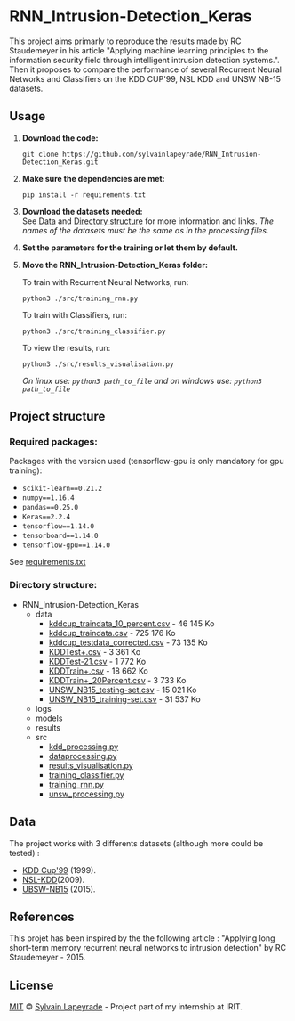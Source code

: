# RNN_Intrusion-Detection_Keras
This project aims primarly to reproduce the results made by RC Staudemeyer in his article "Applying machine learning principles to the information security field through intelligent intrusion detection systems.".  
Then it proposes to compare the performance of several Recurrent Neural Networks and Classifiers on the KDD CUP'99, NSL KDD and UNSW NB-15 datasets.

## Usage
1. **Download the code:** 
    ```
    git clone https://github.com/sylvainlapeyrade/RNN_Intrusion-Detection_Keras.git
    ```
2. **Make sure the dependencies are met:** 
    ```
    pip install -r requirements.txt
    ```
3. **Download the datasets needed:**  
See [Data](#Data) and [Directory structure](#Directory-structure) for more information and links.
*The names of the datasets must be the same as in the processing files.*  

4. **Set the parameters for the training or let them by default.**

5. **Move the RNN_Intrusion-Detection_Keras folder:** 
    
    To train with Recurrent Neural Networks, run:
    ```
    python3 ./src/training_rnn.py 
    ```
    To train with Classifiers, run:
    ```
    python3 ./src/training_classifier.py
    ```
    To view the results, run:
    ```
    python3 ./src/results_visualisation.py
    ```
    *On linux use: `python3 path_to_file` and on windows use: `python3 path_to_file`*  

## Project structure
### Required packages:
Packages with the version used (tensorflow-gpu is only mandatory for gpu training):
* `scikit-learn==0.21.2` 
* `numpy==1.16.4`
* `pandas==0.25.0`
* `Keras==2.2.4`
* `tensorflow==1.14.0`
* `tensorboard==1.14.0`
* `tensorflow-gpu==1.14.0`

See [requirements.txt](requirements.txt)

### Directory structure:
* RNN_Intrusion-Detection_Keras
    * data
        * [kddcup_traindata_10_percent.csv](http://kdd.ics.uci.edu/databases/kddcup99/kddcup.data_10_percent.gz) - 46 145 Ko
        * [kddcup_traindata.csv](http://kdd.ics.uci.edu/databases/kddcup99/kddcup.data.gz) - 725 176 Ko
        * [kddcup_testdata_corrected.csv](http://kdd.ics.uci.edu/databases/kddcup99/corrected.gz) - 73 135 Ko
        * [KDDTest+.csv](https://iscxdownloads.cs.unb.ca/iscxdownloads/NSL-KDD/NSL-KDD.zip) - 3 361 Ko
        * [KDDTest-21.csv](https://iscxdownloads.cs.unb.ca/iscxdownloads/NSL-KDD/NSL-KDD.zip) - 1 772 Ko
        * [KDDTrain+.csv](https://iscxdownloads.cs.unb.ca/iscxdownloads/NSL-KDD/NSL-KDD.zip) - 18 662 Ko
        * [KDDTrain+_20Percent.csv](https://iscxdownloads.cs.unb.ca/iscxdownloads/NSL-KDD/NSL-KDD.zip) - 3 733 Ko
        * [UNSW_NB15_testing-set.csv](https://www.unsw.adfa.edu.au/unsw-canberra-cyber/cybersecurity/ADFA-NB15-Datasets/a%20part%20of%20training%20and%20testing%20set/UNSW_NB15_training-set.csv) - 15 021 Ko
        * [UNSW_NB15_training-set.csv](https://www.unsw.adfa.edu.au/unsw-canberra-cyber/cybersecurity/ADFA-NB15-Datasets/a%20part%20of%20training%20and%20testing%20set/UNSW_NB15_testing-set.csv) - 31 537 Ko
    * logs
    * models
    * results
    * src
        * [kdd_processing.py](../src/kdd_processing.py)
        * [dataprocessing.py](../src/dataprocessing.py)
        * [results_visualisation.py](../src/results_visualisation.py)
        * [training_classifier.py](../src/training_classifier.py)
        * [training_rnn.py](../src/training_rnn.py)
        * [unsw_processing.py](../src/unsw_processing.py)

## Data
The project works with 3 differents datasets (although more could be tested) :
* [KDD Cup'99](https://kdd.ics.uci.edu/databases/kddcup99/kddcup99.html) (1999).
* [NSL-KDD](https://www.unb.ca/cic/datasets/nsl.html)(2009).
* [UBSW-NB15](https://www.unsw.adfa.edu.au/unsw-canberra-cyber/cybersecurity/ADFA-NB15-Datasets/) (2015).

## References
This projet has been inspired by the the following article : "Applying long short-term memory recurrent neural networks to intrusion detection" by RC Staudemeyer - ‎2015.

## License
[MIT](LICENSE) © [Sylvain Lapeyrade](https://github.com/sylvainlapeyrade) - Project part of my internship at IRIT.
